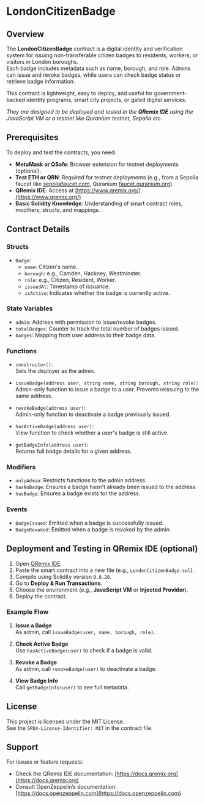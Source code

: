 # LondonCitizenBadge

## Overview

The **LondonCitizenBadge** contract is a digital identity and verification system for issuing non-transferable citizen badges to residents, workers, or visitors in London boroughs.  
Each badge includes metadata such as name, borough, and role. Admins can issue and revoke badges, while users can check badge status or retrieve badge information.

This contract is lightweight, easy to deploy, and useful for government-backed identity programs, smart city projects, or gated digital services.

*They are designed to be deployed and tested in the **QRemix IDE** using the JavaScript VM or a testnet like Quranium testnet, Sepolia etc.*

## Prerequisites

To deploy and test the contracts, you need:

- **MetaMask or QSafe**: Browser extension for testnet deployments (optional).
- **Test ETH or QRN**: Required for testnet deployments (e.g., from a Sepolia faucet like [sepoliafaucet.com](https://sepoliafaucet.com/), Quranium [faucet.quranium.org](https://faucet.quranium.org/)).
- **QRemix IDE**: Access at [https://www.qremix.org/](https://www.qremix.org/)
- **Basic Solidity Knowledge**: Understanding of smart contract roles, modifiers, structs, and mappings.

## Contract Details

### Structs

- `Badge`:
  - `name`: Citizen's name.
  - `borough`: e.g., Camden, Hackney, Westminster.
  - `role`: e.g., Citizen, Resident, Worker.
  - `issuedAt`: Timestamp of issuance.
  - `isActive`: Indicates whether the badge is currently active.

### State Variables

- `admin`: Address with permission to issue/revoke badges.
- `totalBadges`: Counter to track the total number of badges issued.
- `badges`: Mapping from user address to their badge data.

### Functions

- `constructor()`:  
  Sets the deployer as the admin.

- `issueBadge(address user, string name, string borough, string role)`:  
  Admin-only function to issue a badge to a user. Prevents reissuing to the same address.

- `revokeBadge(address user)`:  
  Admin-only function to deactivate a badge previously issued.

- `hasActiveBadge(address user)`:  
  View function to check whether a user's badge is still active.

- `getBadgeInfo(address user)`:  
  Returns full badge details for a given address.

### Modifiers

- `onlyAdmin`: Restricts functions to the admin address.
- `hasNoBadge`: Ensures a badge hasn't already been issued to the address.
- `hasBadge`: Ensures a badge exists for the address.

### Events

- `BadgeIssued`: Emitted when a badge is successfully issued.
- `BadgeRevoked`: Emitted when a badge is revoked by the admin.

## Deployment and Testing in QRemix IDE (optional)

1. Open [QRemix IDE](https://www.qremix.org/).
2. Paste the smart contract into a new file (e.g., `LondonCitizenBadge.sol`).
3. Compile using Solidity version `0.8.20`.
4. Go to **Deploy & Run Transactions**.
5. Choose the environment (e.g., **JavaScript VM** or **Injected Provider**).
6. Deploy the contract.

### Example Flow

1. **Issue a Badge**  
   As admin, call `issueBadge(user, name, borough, role)`.

2. **Check Active Badge**  
   Use `hasActiveBadge(user)` to check if a badge is valid.

3. **Revoke a Badge**  
   As admin, call `revokeBadge(user)` to deactivate a badge.

4. **View Badge Info**  
   Call `getBadgeInfo(user)` to see full metadata.

## License

This project is licensed under the MIT License.  
See the `SPDX-License-Identifier: MIT` in the contract file.

## Support

For issues or feature requests:

- Check the QRemix IDE documentation: [https://docs.qremix.org](https://docs.qremix.org)
- Consult OpenZeppelin’s documentation: [https://docs.openzeppelin.com](https://docs.openzeppelin.com)
